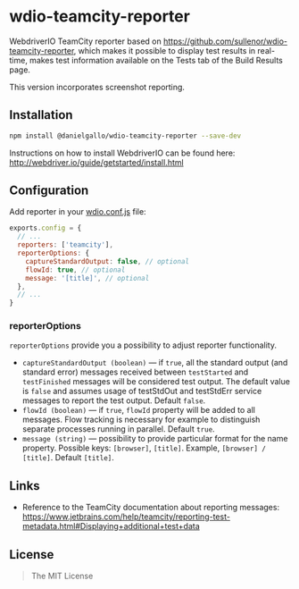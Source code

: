 wdio-teamcity-reporter
======================

WebdriverIO TeamCity reporter based on https://github.com/sullenor/wdio-teamcity-reporter, which makes it possible to display test results
in real-time, makes test information available on the Tests tab of the Build Results page.

This version incorporates screenshot reporting.

## Installation

```bash
npm install @danielgallo/wdio-teamcity-reporter --save-dev
```

Instructions on how to install WebdriverIO can be found here: http://webdriver.io/guide/getstarted/install.html


## Configuration

Add reporter in your [wdio.conf.js](http://webdriver.io/guide/testrunner/configurationfile.html) file:

```javascript
exports.config = {
  // ...
  reporters: ['teamcity'],
  reporterOptions: {
    captureStandardOutput: false, // optional
    flowId: true, // optional
    message: '[title]', // optional
  },
  // ...
}
```

### reporterOptions

`reporterOptions` provide you a possibility to adjust reporter functionality.

- `captureStandardOutput (boolean)` — if `true`, all the standard output (and standard error) messages received between `testStarted` and `testFinished` messages will be considered test output. The default value is `false` and assumes usage of testStdOut and testStdErr service messages to report the test output. Default `false`.
- `flowId (boolean)` — if `true`, `flowId` property will be added to all messages. Flow tracking is necessary for example to distinguish separate processes running in parallel. Default `true`.
- `message (string)` — possibility to provide particular format for the name property. Possible keys: `[browser]`, `[title]`. Example, `[browser] / [title]`. Default `[title]`.


## Links

- Reference to the TeamCity documentation about reporting messages: https://www.jetbrains.com/help/teamcity/reporting-test-metadata.html#Displaying+additional+test+data


## License

> The MIT License
